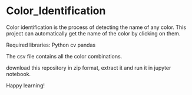 # Color_Identification
Color identification is the process of detecting the name of any color. This project can automatically get the name of the color by clicking on them. 

Required libraries:
Python cv
pandas

The csv file contains all the color combinations.

download this repository in zip format, extract it and run it in jupyter notebook.

Happy learning!


